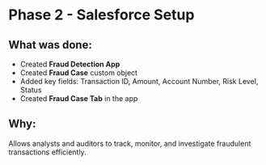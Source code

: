 # Phase 2 - Salesforce Setup

## What was done:
- Created **Fraud Detection App**
- Created **Fraud Case** custom object
- Added key fields: Transaction ID, Amount, Account Number, Risk Level, Status
- Created **Fraud Case Tab** in the app

## Why:
Allows analysts and auditors to track, monitor, and investigate fraudulent transactions efficiently.
